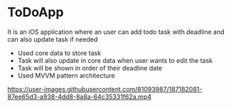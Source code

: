 # ToDoApp
It is an iOS application where an user can add todo task with deadline and can also update task if needed
* Used core data to store task
* Task will also update in core data when user wants to edit the task
* Task will be shown in order of their deadline date
* Used MVVM pattern architecture


https://user-images.githubusercontent.com/81093987/187182081-87ee65d3-a938-4dd8-8a8a-64c35331f62a.mp4


